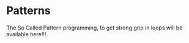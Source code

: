 # Patterns
The So Called Pattern programming, to get strong grip in loops will be available here!!!
